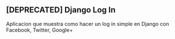 ## [DEPRECATED] Django Log In

Aplicacion que muestra como hacer un log in simple en Django con Facebook,
Twitter, Google+
